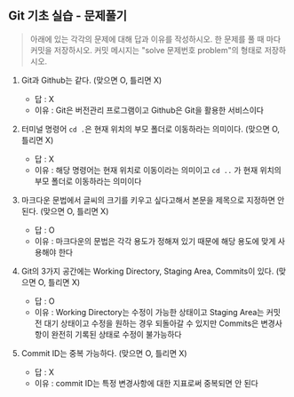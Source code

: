 ## Git 기초 실습 - 문제풀기

> 아래에 있는 각각의 문제에 대해 답과 이유를 작성하시오.
> 한 문제를 풀 때 마다 커밋을 저장하시오. 커밋 메시지는 "solve 문제번호 problem"의 형태로 저장하시오.



1. Git과 Github는 같다. (맞으면 O, 틀리면 X)

   - 답 : X
   - 이유 : Git은 버전관리 프로그램이고 Github은 Git을 활용한 서비스이다

   

2. 터미널 명령어 `cd .`은 현재 위치의 부모 폴더로 이동하라는 의미이다. (맞으면 O, 틀리면 X)

   - 답 : X
   - 이유 : 해당 명령어는 현재 위치로 이동이라는 의미이고 `cd ..` 가 현재 위치의 부모 폴더로 이동하라는 의미이다



3. 마크다운 문법에서 글씨의 크기를 키우고 싶다고해서 본문을 제목으로 지정하면 안된다. (맞으면 O, 틀리면 X)
   - 답 : O
   - 이유 : 마크다운의 문법은 각각 용도가 정해져 있기 때문에 해당 용도에 맞게 사용해야 한다



4. Git의 3가지 공간에는 Working Directory, Staging Area, Commits이 있다. (맞으면 O, 틀리면 X)
   - 답 : O
   - 이유 : Working Directory는 수정이 가능한 상태이고 Staging Area는 커밋 전 대기 상태이고 수정을 원하는 경우 되돌아갈 수 있지만 Commits은 변경사항이 완전히 기록된 상태로 수정이 불가능하다


5. Commit ID는 중복 가능하다. (맞으면 O, 틀리면 X)
   - 답 : X
   - 이유 : commit ID는 특정 변경사항에 대한 지표로써 중복되면 안 된다